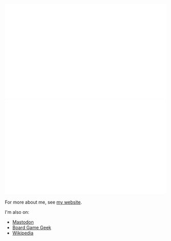 <a href="https://github.com/jericson/github-stats">

![](https://github.com/jericson/github-stats/blob/master/generated/overview.svg)
![](https://github.com/jericson/github-stats/blob/master/generated/languages.svg)

</a>

For more about me, see [my website](https://jlericson.com/about/). 

I'm also on:
* <a rel="me" href="https://infosec.exchange/@jericson">Mastodon</a>
* <a rel="me" href="https://boardgamegeek.com/boardgamedesigner/164344/jon-ericson">Board Game Geek</a>
* <a rel="me" href="https://meta.wikimedia.org/wiki/User:Jlericson">Wikipedia</a>

